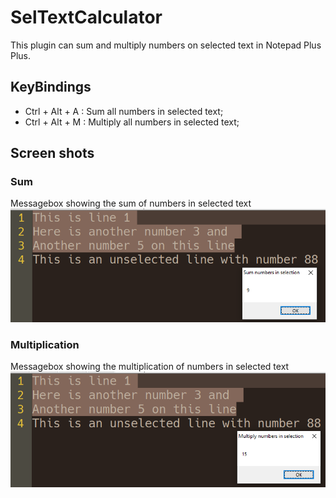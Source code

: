 # SelTextCalculator
This plugin can sum and multiply numbers on selected text in Notepad Plus Plus.

## KeyBindings
- Ctrl + Alt + A : Sum all numbers in selected text;
- Ctrl + Alt + M : Multiply all numbers in selected text;

## Screen shots
### Sum
Messagebox showing the sum of numbers in selected text
![Messagebox showing the sum of numbers in selected text](images/Sum.png)




### Multiplication
Messagebox showing the multiplication of numbers in selected text
![Messagebox showing the multiplication of numbers in selected text](/images/Multiply.png)

